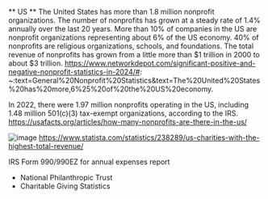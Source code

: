 ** US **
The United States has more than 1.8 million nonprofit organizations.
The number of nonprofits has grown at a steady rate of 1.4% annually over the last 20 years.
More than 10% of companies in the US are nonprofit organizations representing about 6% of the US economy.
40% of nonprofits are religious organizations, schools, and foundations.
The total revenue of nonprofits has grown from a little more than $1 trillion in 2000 to about $3 trillion.
https://www.networkdepot.com/significant-positive-and-negative-nonprofit-statistics-in-2024/#:
~:text=General%20Nonprofit%20Statistics&text=The%20United%20States%20has%20more,6%25%20of%20the%20US%20economy.

In 2022, there were 1.97 million nonprofits operating in the US, including 1.48 million 501(c)(3) tax-exempt organizations, according to the IRS.
https://usafacts.org/articles/how-many-nonprofits-are-there-in-the-us/


![image](https://github.com/user-attachments/assets/ff9a1a9c-feae-463a-9fe0-d0977bad5c96)
https://www.statista.com/statistics/238289/us-charities-with-the-highest-total-revenue/

IRS Form 990/990EZ for annual expenses report


- National Philanthropic Trust 
- Charitable Giving Statistics
